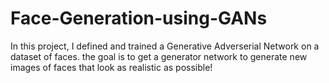 # Face-Generation-using-GANs
In this project, I defined and trained a Generative Adverserial Network on a dataset of faces. the goal is to get a generator network to generate new images of faces that look as realistic as possible!
